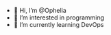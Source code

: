 - 👋 Hi, I’m @Ophelia
- 👀 I’m interested in programming
- 🌱 I’m currently learning DevOps


<!---
OpheliaHuang/OpheliaHuang is a ✨ special ✨ repository because its `README.md` (this file) appears on your GitHub profile.
You can click the Preview link to take a look at your changes.
--->
